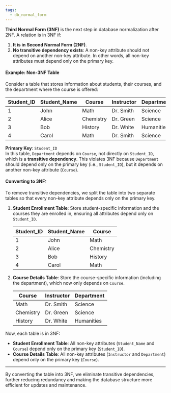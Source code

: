 ```yaml
---
tags:
  - db_normal_form
---
```

**Third Normal Form (3NF)** is the next step in database normalization after 2NF. A relation is in 3NF if:

1. **It is in Second Normal Form (2NF)**.
2. **No transitive dependency exists**: A non-key attribute should not depend on another non-key attribute. In other words, all non-key attributes must depend only on the primary key.

#### Example: Non-3NF Table

Consider a table that stores information about students, their courses, and the department where the course is offered:

| Student_ID | Student_Name | Course    | Instructor | Department |
|------------|--------------|-----------|------------|------------|
| 1          | John         | Math      | Dr. Smith  | Science    |
| 2          | Alice        | Chemistry | Dr. Green  | Science    |
| 3          | Bob          | History   | Dr. White  | Humanities |
| 4          | Carol        | Math      | Dr. Smith  | Science    |

**Primary Key**: `Student_ID`  
In this table, `Department` depends on `Course`, not directly on `Student_ID`, which is a **transitive dependency**. This violates 3NF because `Department` should depend only on the primary key (i.e., `Student_ID`), but it depends on another non-key attribute (`Course`).

#### Converting to 3NF:

To remove transitive dependencies, we split the table into two separate tables so that every non-key attribute depends only on the primary key.

1. **Student Enrollment Table**:
   Store student-specific information and the courses they are enrolled in, ensuring all attributes depend only on `Student_ID`.

   | Student_ID | Student_Name | Course    |
   |------------|--------------|-----------|
   | 1          | John         | Math      |
   | 2          | Alice        | Chemistry |
   | 3          | Bob          | History   |
   | 4          | Carol        | Math      |

2. **Course Details Table**:
   Store the course-specific information (including the department), which now only depends on `Course`.

   | Course    | Instructor | Department |
   |-----------|------------|------------|
   | Math      | Dr. Smith  | Science    |
   | Chemistry | Dr. Green  | Science    |
   | History   | Dr. White  | Humanities |

Now, each table is in 3NF:
- **Student Enrollment Table**: All non-key attributes (`Student_Name` and `Course`) depend only on the primary key (`Student_ID`).
- **Course Details Table**: All non-key attributes (`Instructor` and `Department`) depend only on the primary key (`Course`).

---

By converting the table into 3NF, we eliminate transitive dependencies, further reducing redundancy and making the database structure more efficient for updates and maintenance.
